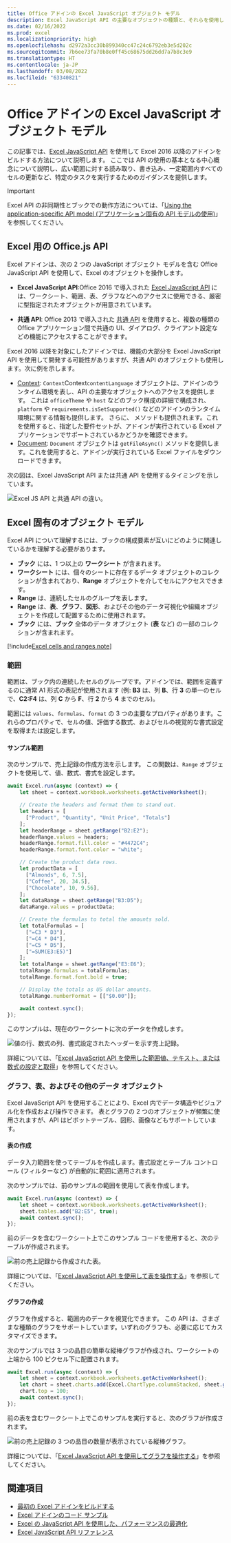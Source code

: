 ```yaml
---
title: Office アドインの Excel JavaScript オブジェクト モデル
description: Excel JavaScript API の主要なオブジェクトの種類と、それらを使用して Excel のアドインを構築する方法を説明します。
ms.date: 02/16/2022
ms.prod: excel
ms.localizationpriority: high
ms.openlocfilehash: d2972a3cc30b899340cc47c24c6792eb3e5d202c
ms.sourcegitcommit: 7b6ee73fa70b8e0ff45c68675dd26dd7a7b8c3e9
ms.translationtype: HT
ms.contentlocale: ja-JP
ms.lasthandoff: 03/08/2022
ms.locfileid: "63340821"
---
```

# <a name="excel-javascript-object-model-in-office-add-ins"></a>Office アドインの Excel JavaScript オブジェクト モデル

この記事では、[Excel JavaScript API](../reference/overview/excel-add-ins-reference-overview.md) を使用して Excel 2016 以降のアドインをビルドする方法について説明します。 ここでは API の使用の基本となる中心概念について説明し、広い範囲に対する読み取り、書き込み、一定範囲内すべてのセルの更新など、特定のタスクを実行するためのガイダンスを提供します。

> [!IMPORTANT]
> Excel API の非同期性とブックでの動作方法については、「[Using the application-specific API model (アプリケーション固有の API モデルの使用)](../develop/application-specific-api-model.md)」を参照してください。  

## <a name="officejs-apis-for-excel"></a>Excel 用の Office.js API

Excel アドインは、次の 2 つの JavaScript オブジェクト モデルを含む Office JavaScript API を使用して、Excel のオブジェクトを操作します。

* **Excel JavaScript API**:Office 2016 で導入された [Excel JavaScript API](../reference/overview/excel-add-ins-reference-overview.md) には、ワークシート、範囲、表、グラフなどへのアクセスに使用できる、厳密に型指定されたオブジェクトが用意されています。

* **共通 API**: Office 2013 で導入された [共通 API](/javascript/api/office) を使用すると、複数の種類の Office アプリケーション間で共通の UI、ダイアログ、クライアント設定などの機能にアクセスすることができます。

Excel 2016 以降を対象にしたアドインでは、機能の大部分を Excel JavaScript API を使用して開発する可能性がありますが、共通 API のオブジェクトも使用します。次に例を示します。

* [Context](/javascript/api/office/office.context): `Context`Context`contentLanguage` オブジェクトは、アドインのランタイム環境を表し、API の主要なオブジェクトへのアクセスを提供します。 これは `officeTheme` や `host` などのブック構成の詳細で構成され、`platform` や `requirements.isSetSupported()` などのアドインのランタイム環境に関する情報も提供します。 さらに、 メソッドも提供されます。これを使用すると、指定した要件セットが、アドインが実行されている Excel アプリケーションでサポートされているかどうかを確認できます。
* [Document](/javascript/api/office/office.document): `Document` オブジェクトは `getFileAsync()` メソッドを提供します。これを使用すると、アドインが実行されている Excel ファイルをダウンロードできます。

次の図は、Excel JavaScript API または共通 API を使用するタイミングを示しています。

![Excel JS API と共通 API の違い。](../images/excel-js-api-common-api.png)

## <a name="excel-specific-object-model"></a>Excel 固有のオブジェクト モデル

Excel API について理解するには、ブックの構成要素が互いにどのように関連しているかを理解する必要があります。

* **ブック** には、1 つ以上の **ワークシート** が含まれます。
* **ワークシート** には、個々のシートに存在するデータ オブジェクトのコレクションが含まれており、**Range** オブジェクトを介してセルにアクセスできます。
* **Range** は、連続したセルのグループを表します。
* **Range** は、**表**、**グラフ**、**図形**、およびその他のデータ可視化や組織オブジェクトを作成して配置するために使用されます。
* **ブック** には、**ブック** 全体のデータ オブジェクト (**表** など) の一部のコレクションが含まれます。

[!include[Excel cells and ranges note](../includes/note-excel-cells-and-ranges.md)]

### <a name="ranges"></a>範囲

範囲は、ブック内の連続したセルのグループです。アドインでは、範囲を定義するのに通常 A1 形式の表記が使用されます (例: **B3** は、列 **B**、行 **3** の単一のセルで、**C2:F4** は、列 **C** から **F**、行 **2** から **4** までのセル)。

範囲には `values`、`formulas`、`format` の 3 つの主要なプロパティがあります。これらのプロパティで、セルの値、評価する数式、およびセルの視覚的な書式設定を取得または設定します。

#### <a name="range-sample"></a>サンプル範囲

次のサンプルで、売上記録の作成方法を示します。 この関数は、`Range` オブジェクトを使用して、値、数式、書式を設定します。

```js
await Excel.run(async (context) => {
    let sheet = context.workbook.worksheets.getActiveWorksheet();

    // Create the headers and format them to stand out.
    let headers = [
      ["Product", "Quantity", "Unit Price", "Totals"]
    ];
    let headerRange = sheet.getRange("B2:E2");
    headerRange.values = headers;
    headerRange.format.fill.color = "#4472C4";
    headerRange.format.font.color = "white";

    // Create the product data rows.
    let productData = [
      ["Almonds", 6, 7.5],
      ["Coffee", 20, 34.5],
      ["Chocolate", 10, 9.56],
    ];
    let dataRange = sheet.getRange("B3:D5");
    dataRange.values = productData;

    // Create the formulas to total the amounts sold.
    let totalFormulas = [
      ["=C3 * D3"],
      ["=C4 * D4"],
      ["=C5 * D5"],
      ["=SUM(E3:E5)"]
    ];
    let totalRange = sheet.getRange("E3:E6");
    totalRange.formulas = totalFormulas;
    totalRange.format.font.bold = true;

    // Display the totals as US dollar amounts.
    totalRange.numberFormat = [["$0.00"]];

    await context.sync();
});
```

このサンプルは、現在のワークシートに次のデータを作成します。

![値の行、数式の列、書式設定されたヘッダーを示す売上記録。](../images/excel-overview-range-sample.png)

詳細については、「[Excel JavaScript API を使用した範囲値、テキスト、または数式の設定と取得](excel-add-ins-ranges-set-get-values.md)」を参照してください。

### <a name="charts-tables-and-other-data-objects"></a>グラフ、表、およびその他のデータ オブジェクト

Excel JavaScript API を使用することにより、Excel 内でデータ構造やビジュアル化を作成および操作できます。 表とグラフの 2 つのオブジェクトが頻繁に使用されますが、API はピボットテーブル、図形、画像などもサポートしています。

#### <a name="creating-a-table"></a>表の作成

データ入力範囲を使ってテーブルを作成します。書式設定とテーブル コントロール (フィルターなど) が自動的に範囲に適用されます。

次のサンプルでは、前のサンプルの範囲を使用して表を作成します。

```js
await Excel.run(async (context) => {
    let sheet = context.workbook.worksheets.getActiveWorksheet();
    sheet.tables.add("B2:E5", true);
    await context.sync();
});
```

前のデータを含むワークシート上でこのサンプル コードを使用すると、次のテーブルが作成されます。

![前の売上記録から作成された表。](../images/excel-overview-table-sample.png)

詳細については、「[Excel JavaScript API を使用して表を操作する](excel-add-ins-tables.md)」を参照してください。

#### <a name="creating-a-chart"></a>グラフの作成

グラフを作成すると、範囲内のデータを視覚化できます。 この API は、さまざまな種類のグラフをサポートしています。いずれのグラフも、必要に応じてカスタマイズできます。

次のサンプルでは 3 つの品目の簡単な縦棒グラフが作成され、ワークシートの上端から 100 ピクセル下に配置されます。

```js
await Excel.run(async (context) => {
    let sheet = context.workbook.worksheets.getActiveWorksheet();
    let chart = sheet.charts.add(Excel.ChartType.columnStacked, sheet.getRange("B3:C5"));
    chart.top = 100;
    await context.sync();
});
```

前の表を含むワークシート上でこのサンプルを実行すると、次のグラフが作成されます。

![前の売上記録の 3 つの品目の数量が表示されている縦棒グラフ。](../images/excel-overview-chart-sample.png)

詳細については、「[Excel JavaScript API を使用してグラフを操作する](excel-add-ins-charts.md)」を参照してください。

## <a name="see-also"></a>関連項目

* [最初の Excel アドインをビルドする](../quickstarts/excel-quickstart-jquery.md)
* [Excel アドインのコード サンプル](https://developer.microsoft.com/office/gallery/?filterBy=Samples,Excel)
* [Excel の JavaScript API を使用した、パフォーマンスの最適化](../excel/performance.md)
* [Excel JavaScript API リファレンス](../reference/overview/excel-add-ins-reference-overview.md)
